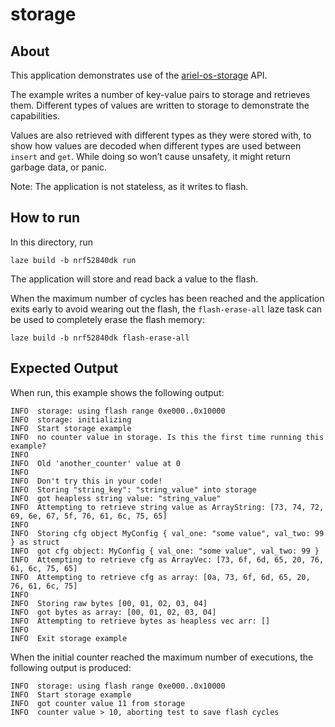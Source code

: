 # storage

## About

This application demonstrates use of the
[ariel-os-storage](https://ariel-os.github.io/ariel-os/dev/docs/api/ariel_os/storage/index.html)
API.

The example writes a number of key-value pairs to storage and retrieves them.
Different types of values are written to storage to demonstrate the capabilities.

Values are also retrieved with different types as they were stored with,
to show how values are decoded when different types are used
between `insert` and `get`.
While doing so won’t cause unsafety, it might return garbage data, or panic.

Note: The application is not stateless, as it writes to flash.

## How to run

In this directory, run

    laze build -b nrf52840dk run

The application will store and read back a value to the flash.

When the maximum number of cycles has been reached
and the application exits early to avoid wearing out the flash,
the `flash-erase-all` laze task can be used to completely erase
the flash memory:

    laze build -b nrf52840dk flash-erase-all

## Expected Output

When run, this example shows the following output:

    INFO  storage: using flash range 0xe000..0x10000
    INFO  storage: initializing
    INFO  Start storage example
    INFO  no counter value in storage. Is this the first time running this example?
    INFO  
    INFO  Old 'another_counter' value at 0
    INFO  
    INFO  Don't try this in your code!
    INFO  Storing "string_key": "string_value" into storage
    INFO  got heapless string value: "string_value"
    INFO  Attempting to retrieve string value as ArrayString: [73, 74, 72, 69, 6e, 67, 5f, 76, 61, 6c, 75, 65]
    INFO  
    INFO  Storing cfg object MyConfig { val_one: "some value", val_two: 99 } as struct
    INFO  got cfg object: MyConfig { val_one: "some value", val_two: 99 }
    INFO  Attempting to retrieve cfg as ArrayVec: [73, 6f, 6d, 65, 20, 76, 61, 6c, 75, 65]
    INFO  Attempting to retrieve cfg as array: [0a, 73, 6f, 6d, 65, 20, 76, 61, 6c, 75]
    INFO  
    INFO  Storing raw bytes [00, 01, 02, 03, 04]
    INFO  got bytes as array: [00, 01, 02, 03, 04]
    INFO  Attempting to retrieve bytes as heapless vec arr: []
    INFO  
    INFO  Exit storage example

When the initial counter reached the maximum number of executions, the following
output is produced:

    INFO  storage: using flash range 0xe000..0x10000
    INFO  Start storage example
    INFO  got counter value 11 from storage
    INFO  counter value > 10, aborting test to save flash cycles
